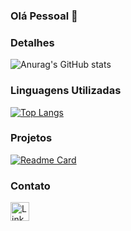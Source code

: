 ### Olá Pessoal 👋



### Detalhes

![Anurag's GitHub stats](https://github-readme-stats.vercel.app/api?username=rafaelmsantiago&show_icons=true&theme=tokyonight)

### Linguagens Utilizadas

[![Top Langs](https://github-readme-stats.vercel.app/api/top-langs/?username=rafaelmsantiago&langs_count=8)](https://github.com/rafaelmsantiago/)

### Projetos

[![Readme Card](https://github-readme-stats.vercel.app/api/pin/?username=rafaelmsantiago&repo=jornadadev&theme=dark)](https://github.com/rafaelmsantiago/jornadadev)

### Contato

[<img src='https://img.shields.io/badge/LinkedIn-0077B5?style=for-the-badge&logo=linkedin&logoColor=white' alt='Linkedin' height='30'>](https://www.linkedin.com/in/rafaelmsantiago/)



<!--
**rafaelmsantiago/rafaelmsantiago** is a ✨ _special_ ✨ repository because its `README.md` (this file) appears on your GitHub profile.

Here are some ideas to get you started:

- 🔭 I’m currently working on ...
- 🌱 I’m currently learning ...
- 👯 I’m looking to collaborate on ...
- 🤔 I’m looking for help with ...
- 💬 Ask me about ...
- 📫 How to reach me: ...
- 😄 Pronouns: ...
- ⚡ Fun fact: ...
-->
